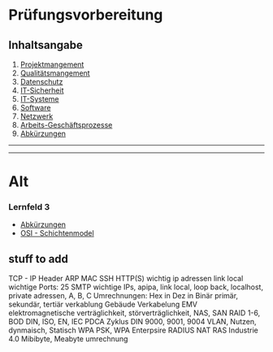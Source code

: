 # Prüfungsvorbereitung

## Inhaltsangabe

1. [Projektmangement](./01_Projektmanagement/Projektmanagement.md)
2. [Qualitätsmangement](./02_Qualit%C3%A4tsmangement/Qualit%C3%A4tsmangement.md)
3. [Datenschutz](./03_Datenschutz/Datenschutz.md)
4. [IT-Sicherheit](todo)
5. [IT-Systeme](todo)
6. [Software](todo)
7. [Netzwerk](todo)
8. [Arbeits-Geschäftsprozesse](todo)
9. [Abkürzungen](./Abkuerzungen/Abkuerzungen.md)


---

---

# Alt

### Lernfeld 3

- [Abkürzungen](./Abkuerzungen/Abkuerzungen.md)
- [OSI - Schichtenmodel](./Lernfeld_3/OSI_Schichtenmodel.md)

## stuff to add

TCP - IP Header
ARP
MAC
SSH
HTTP(S)
wichtig ip adressen
link local
wichtige Ports: 25 SMTP
wichtige IPs, apipa, link local, loop back, localhost, private adressen, A, B, C
Umrechnungen: Hex in Dez in Binär
primär, sekundär, tertiär verkablung
Gebäude Verkabelung
EMV elektromagnetische verträglichkeit, störverträglichkeit,
NAS, SAN
RAID 1-6, BOD
DIN, ISO, EN, IEC
PDCA Zyklus
DIN 9000, 9001, 9004
VLAN, Nutzen, dynmaisch, Statisch
WPA PSK, WPA Enterpsire RADIUS
NAT
RAS
Industrie 4.0
Mibibyte, Meabyte umrechnung